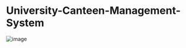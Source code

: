 # University-Canteen-Management-System
![image](https://github.com/thqu1et/University-Canteen-Management-System/assets/119388526/1d78140c-abcd-4377-af38-4930fdf16623)
